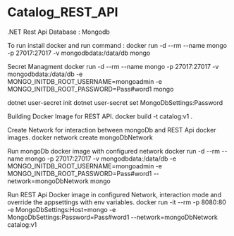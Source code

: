 # Catalog_REST_API
.NET Rest Api 
Database : Mongodb

To run install docker and run command : 
docker run -d --rm --name mongo -p 27017:27017 -v mongodbdata:/data/db mongo

Secret Managment
docker run -d --rm --name mongo -p 27017:27017 -v mongodbdata:/data/db -e MONGO_INITDB_ROOT_USERNAME=mongoadmin -e MONGO_INITDB_ROOT_PASSWORD=Pass#word1 mongo

dotnet user-secret init
dotnet user-secret set MongoDbSettings:Password <Password>

Building Docker Image for REST API.
docker build -t catalog:v1 .

Create Network for interaction between mongoDb and REST Api docker images.
docker network create mongoDbNetwork

Run mongoDb docker image with configured network
docker run -d --rm --name mongo -p 27017:27017 -v mongodbdata:/data/db -e MONGO_INITDB_ROOT_USERNAME=mongoadmin -e MONGO_INITDB_ROOT_PASSWORD=Pass#word1 --network=mongoDbNetwork mongo

Run REST Api Docker image in configured Network, interaction mode and override the appsettings with env variables.
docker run -it --rm -p 8080:80 -e MongoDbSettings:Host=mongo -e MongoDbSettings:Password=Pass#word1 --network=mongoDbNetwork catalog:v1